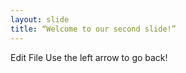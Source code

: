 ```yaml
---
layout: slide
title: “Welcome to our second slide!”
---
```

Edit File
Use the left arrow to go back!

